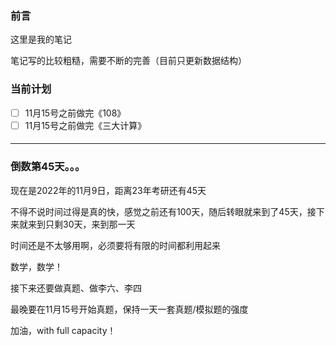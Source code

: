 ### 前言

这里是我的笔记

笔记写的比较粗糙，需要不断的完善（目前只更新数据结构）





### 当前计划

- [ ] 11月15号之前做完《108》
- [ ] 11月15号之前做完《三大计算》

#### 

<hr>



### 倒数第45天。。。

现在是2022年的11月9日，距离23年考研还有45天

不得不说时间过得是真的快，感觉之前还有100天，随后转眼就来到了45天，接下来就来到只剩30天，来到那一天

时间还是不太够用啊，必须要将有限的时间都利用起来

数学，数学！

接下来还要做真题、做李六、李四

最晚要在11月15号开始真题，保持一天一套真题/模拟题的强度

加油，with full capacity！
